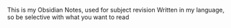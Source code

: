 This is my Obsidian Notes, used for subject revision
Written in my language, so be selective with what you want to read